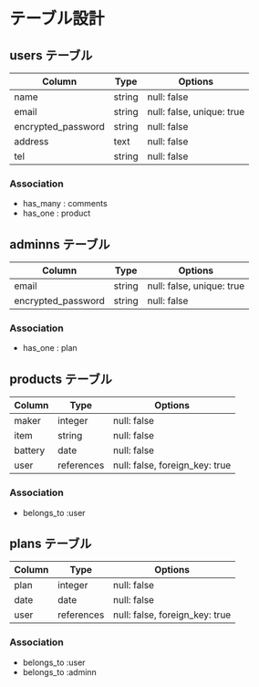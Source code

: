 # テーブル設計

## users テーブル

| Column             | Type   | Options                   |
| ------------------ | ------ | ------------------------  |
| name               | string | null: false               |
| email              | string | null: false, unique: true |
| encrypted_password | string | null: false               |
| address            | text   | null: false               |
| tel                | string | null: false               |

### Association

- has_many : comments
- has_one  : product

## adminns テーブル

| Column             | Type   | Options                   |
| ------------------ | ------ | ------------------------  |
| email              | string | null: false, unique: true |
| encrypted_password | string | null: false               |

### Association

- has_one  : plan


## products テーブル

| Column           | Type       | Options                        |
| ---------------- | ---------- | ------------------------------ |
| maker            | integer    | null: false                    |
| item             | string     | null: false                    |
| battery          | date       | null: false                    |
| user             | references | null: false, foreign_key: true |

### Association

- belongs_to :user

## plans テーブル

| Column          | Type       | Options                        |
| --------------- | ---------- | ------------------------------ |
| plan            | integer    | null: false                    |
| date            | date       | null: false                    |
| user            | references | null: false, foreign_key: true |


### Association

- belongs_to :user
- belongs_to :adminn
